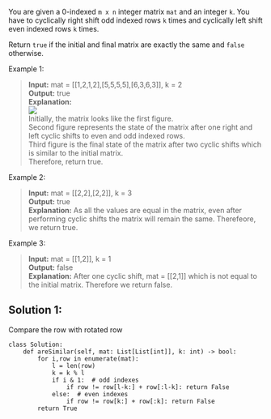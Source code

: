 
You are given a 0-indexed `m x n` integer matrix `mat` and an integer `k`. You have to cyclically right shift odd indexed rows `k` times and cyclically left shift even indexed rows `k` times.

Return `true` if the initial and final matrix are exactly the same and `false` otherwise.

Example 1:

>**Input:** mat = [[1,2,1,2],[5,5,5,5],[6,3,6,3]], k = 2  
**Output:** true  
**Explanation:**  
[![](https://assets.leetcode.com/uploads/2023/10/29/similarmatrix.png)]()  
Initially, the matrix looks like the first figure.  
Second figure represents the state of the matrix after one right and left cyclic shifts to even and odd indexed rows.  
Third figure is the final state of the matrix after two cyclic shifts which is similar to the initial matrix.  
Therefore, return true.  

Example 2:

>**Input:** mat = [[2,2],[2,2]], k = 3  
**Output:** true  
**Explanation:** As all the values are equal in the matrix, even after performing cyclic shifts the matrix will remain the same. Therefeore, we return true.

Example 3:

>**Input:** mat = [[1,2]], k = 1  
**Output:** false  
**Explanation:** After one cyclic shift, mat = [[2,1]] which is not equal to the initial matrix. Therefore we return false.

## Solution 1:

Compare the row with rotated row

```Python3
class Solution:
    def areSimilar(self, mat: List[List[int]], k: int) -> bool:
        for i,row in enumerate(mat):
            l = len(row)
            k = k % l
            if i & 1:  # odd indexes
                if row != row[l-k:] + row[:l-k]: return False
            else:  # even indexes
                if row != row[k:] + row[:k]: return False
        return True
```
